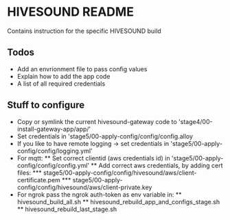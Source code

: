 # HIVESOUND README

Contains instruction for the specific HIVESOUND build

## Todos

* Add an envrionment file to pass config values 
* Explain how to add the app code
* A list of all required credentials

## Stuff to configure


* Copy or symlink the current hivesound-gateway code to 'stage4/00-install-gateway-app/app/'
* Set credentials in 'stage5/00-apply-config/config/config.alloy
* If you like to have remote logging -> set credentials in 'stage5/00-apply-config/config/logging.yml'
* For mqtt:
** Set correct clientid (aws credentials id) in 'stage5/00-apply-config/config/config.yml'
** Add correct aws credentials, by adding cert files:
*** stage5/00-apply-config/config/hivesound/aws/client-certificate.pem
*** stage5/00-apply-config/config/hivesound/aws/client-private.key
* For ngrok pass the ngrok auth-token as env variable in:
** hivesound_build_all.sh
** hivesound_rebuild_app_and_configs_stage.sh
** hivesound_rebuild_last_stage.sh
